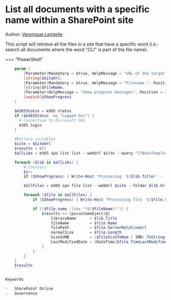 # List all documents with a specific name within a SharePoint site

Author: [Veronique Lengelle](https://veronicageek.com/2019/get-files-with-specific-names/)

This script will retrieve all the files in a site that have a specific word (i.e.: search all documents where the word "CLI" is part of the file name).

=== "PowerShell"

```powershell
    param (
        [Parameter(Mandatory = $true, HelpMessage = "URL of the target site", Position = 0)]
        [string]$SiteUrl,
        [Parameter(Mandatory = $true, HelpMessage = "Filename ", Position = 1)]
        [string]$FileName,
        [Parameter(HelpMessage = "Show progress messages", Position = 2)]
        [switch]$ShowProgress
    )

    $m365Status = m365 status
    if ($m365Status -eq "Logged Out") {
      # Connection to Microsoft 365
      m365 login
    }

    #Declare variables
    $site = $SiteUrl
    $results = @()
    $allLibs = m365 spo list list --webUrl $site --query "[?BaseTemplate == ``101``]" -o json | ConvertFrom-Json

    foreach ($lib in $allLibs) {
        # Counters
        $i++
        if ($ShowProgress) { Write-Host "Processing '$($lib.Title)' - ($i/$($allLibs.length))" }

        $allFiles = m365 spo file list --webUrl $site --folder $lib.Url --recursive -o json | ConvertFrom-Json

        foreach ($file in $allFiles) {
            if ($ShowProgress) { Write-Host "Processing file '$($file.ServerRelativeUrl)'" }

            if (($file.name -like "*$($FileName)*")) {
                $results += [pscustomobject]@{
                    libraryName      = $lib.Title
                    fileName         = $file.Name
                    filePath         = $file.ServerRelativeUrl
                    normalSize       = $file.Length
                    SizeInMB         = ($fileSizeToNum / 1MB).ToString("N")
                    LastModifiedDate = [DateTime]$file.TimeLastModified
                }
            }
        }
    }
    $results
    ```

Keywords

-   SharePoint Online
-   Governance
